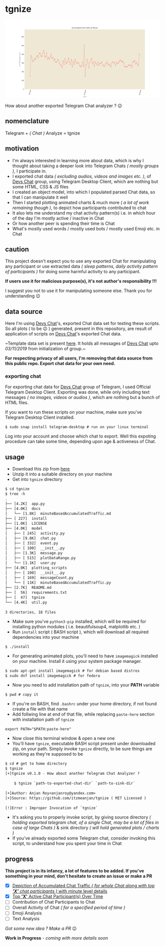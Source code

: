 # tgnize

![accumulatedChatTrafficByMinuteOfDevsChatGroupTelegram](./plots/accumulatedChatTrafficByMinute.gif)

How about another exported Telegram Chat analyzer ? :wink:

## nomenclature
Telegram + _( Chat )_ Analyze = tgnize

## motivation
- I'm always interested in learning more about data, which is why I thought about taking a deeper look into Telegram Chats _( mostly groups )_, I participate in.
- I exported chat data _( excluding audios, videos and images etc. )_, of [Devs Chat](https://t.me/joinchat/BkBvqUQUj4VKPmFSSNPQSw) group, using Telegram Desktop Client, which are nothing but some HTML, CSS & JS files
- I created an object model, into which I populated parsed Chat data, so that I can manipulate it well
- Then I started plotting animated charts & much more _( a lot of work remaining though )_, to depict how participants contributed to chat
- It also lets me understand my chat activity pattern(s) i.e. in which hour of the day I'm mostly active / inactive in Chat
- Or how another peer is spending their time is Chat
- What's mostly used words / mostly used bots / mostly used Emoji etc. in Chat

## caution
This project doesn't expect you to use any exported Chat for manipulating any participant or use extracted data _( sleep patterns, daily activity pattern of participants )_ for doing some harmful activity to any participant.

**If users use it for malicious purpose(s), it's not author's responsibility !!!**

I suggest you not to use it for manipulating someone else. Thank you for understanding :wink:

## data source
Here I'm using [Devs Chat](https://t.me/joinchat/BkBvqUQUj4VKPmFSSNPQSw)'s, exported Chat data set for testing these scripts. So all plots ( to be :wink: ) generated, present in this repository, are result of application of scripts on [Devs Chat](https://t.me/joinchat/BkBvqUQUj4VKPmFSSNPQSw)'s exported Chat data.

~Template data set is present [here](.). It holds all messages of [Devs Chat](https://t.me/joinchat/BkBvqUQUj4VKPmFSSNPQSw) upto _03/11/2019_ from initialization of group.~

**For respecting privacy of all users, I'm removing that data source from this public repo. Export chat data for your own need.**

### exporting chat
For exporting chat data for [Devs Chat](https://t.me/joinchat/BkBvqUQUj4VKPmFSSNPQSw) group of Telegram, I used Official Telegram Desktop Client. Exporting was done, while only including text messages _( no images, videos or audios )_, which are nothing but a bunch of HTML files.

If you want to run these scripts on your machine, make sure you've Telegram Desktop Client installed.

```shell script
$ sudo snap install telegram-desktop # run on your linux terminal
```
Log into your account and choose which chat to export. Well this expoting procedure can take some time, depending upon age & activeness of Chat.

## usage
- Download this zip from [here](https://github.com/itzmeanjan/tgnize/releases)
- Unzip it into a suitable directory on your machine
- Get into `tgnize` directory

```shell script
$ cd tgnize
$ tree -h
.
├── [4.2K]  app.py
├── [4.0K]  docs
│   └── [1.8K]  minuteBasedAccumulatedTraffic.md
├── [ 227]  install
├── [1.0K]  LICENSE
├── [4.0K]  model
│   ├── [ 245]  activity.py
│   ├── [9.8K]  chat.py
│   ├── [ 332]  event.py
│   ├── [ 100]  __init__.py
│   ├── [1.3K]  message.py
│   ├── [ 515]  plotDataRange.py
│   └── [1.1K]  user.py
├── [4.0K]  plotting_scripts
│   ├── [ 100]  __init__.py
│   ├── [ 169]  messageCount.py
│   └── [ 11K]  minuteBasedAccumulatedTraffic.py
├── [2.7K]  README.md
├── [  56]  requirements.txt
├── [  47]  tgnize
└── [4.4K]  util.py

3 directories, 18 files
```
- Make sure you've `python3-pip` installed, which will be required for installing python modules ( i.e. beautifulsoup4, matplotlib etc. )
- Run `install` script ( BASH script ), which will download all required dependencies into your machine

```shell script
$ ./install
```
- For generating animated plots, you'll need to have `imagemagick` installed on your machine. Install it using your system package manager.

```shell script
$ sudo apt-get install imagemagick # for debian based distros
$ sudo dnf install imagemagick # for fedora
```
- Now you need to add installation path of `tgnize`, into your **PATH** variable

```shell script
$ pwd # copy it
```
- If you're on BASH, find `.bashrc` under your home directory, if not found create a file with that name
- Add follwing line at end of that file, while replacing `paste-here` section with installation path of `tgnize`

```shell script
export PATH="$PATH:paste-here"
```
- Now close this terminal window & open a new one
- You'll have `tgnize`, executable BASH script present under downloaded zip, on your path. Simply invoke `tgnize` directly, to be sure things are working as they're supposed to be

```shell script
$ cd # get to home directory
$ tgnize
[+]tgnize v0.1.0 - How about another Telegram Chat Analyzer ?

	$ tgnize `path-to-exported-chat-dir` `path-to-sink-dir`

[+]Author: Anjan Roy<anjanroy@yandex.com>
[+]Source: https://github.com/itzmeanjan/tgnize ( MIT Licensed )

[!]Error : Improper Invocation of `tgnize`
```
- It's asking you to properly invoke script, by giving source directory _( holding exported telegram chat, of a single Chat, may be a lot of files in case of large Chats )_ & sink directory _( will hold generated plots / charts )_
- If you've already exported some Telegram chat, consider invoking this script, to understand how you spent your time in Chat

## progress

**This project is in its infancy, a lot of features to be added. If you've something in your mind, don't hesitate to create an issue or make a PR**

- [x] [Depiction of Accumulated Chat Traffic _( for whole Chat along with top **'X'** chat participants )_ with minute level details](./docs/minuteBasedAccumulatedTraffic.md)
- [x] [Top **'X'** Active Chat Participant(s) Over Time](./docs/topXActiveChatParticipantsOverTime.gif)
- [ ] Contribution of Chat Participants to Chat
- [ ] Overall Activity of Chat _( for a specified period of time )_
- [ ] Emoji Analysis
- [ ] Text Analysis

_Got some new idea ? Make a PR_ :wink:

**Work in Progress** - _coming with more details soon_
